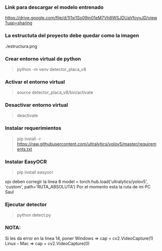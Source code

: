 ### Link para descargar el modelo entrenado
https://drive.google.com/file/d/1I1xj1Ss09in01eM7Vh8WSJDUaVfovyJD/view?usp=sharing

### La estructuta del proyecto debe quedar como la imagen
./estructura.png

### Crear entorno virtual de python
> python -m venv detector_placa_v8

### Activar el entorno virtual
> source detector_placa_v8/bin/activate

### Desactivar entorno virtual
> deactivate

### Instalar requerimientos
> pip install -r https://raw.githubusercontent.com/ultralytics/yolov5/master/requirements.txt

### Instalar EasyOCR
> pip install easyocr

ojo deben corregir la linea 8
model = torch.hub.load('ultralytics/yolov5', 'custom', path='RUTA_ABSOLUTA')
Por el momento esta la ruta de mi PC Saul

### Ejecutar detector
> python detect.py

### NOTA: 
Si les da error en la linea 14, poner
Windows => cap = cv2.VideoCapture(1)
Linux - Mac => cap = cv2.VideoCapture(0)